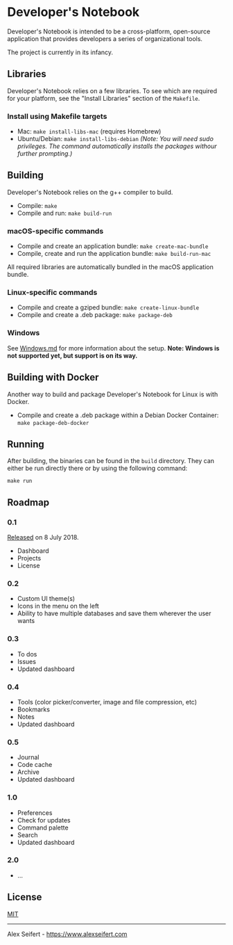 # Developer's Notebook

Developer's Notebook is intended to be a cross-platform, open-source application that provides developers a series of organizational tools.

The project is currently in its infancy.


## Libraries

Developer's Notebook relies on a few libraries. To see which are required for your platform, see the "Install Libraries" section of the `Makefile`.

### Install using Makefile targets

- Mac: `make install-libs-mac` (requires Homebrew)
- Ubuntu/Debian: `make install-libs-debian` *(Note: You will need sudo privileges. The command automatically installs the packages withour further prompting.)*


## Building

Developer's Notebook relies on the g++ compiler to build.

- Compile: `make`
- Compile and run: `make build-run`

### macOS-specific commands

- Compile and create an application bundle: `make create-mac-bundle`
- Compile, create and run the application bundle: `make build-run-mac`

All required libraries are automatically bundled in the macOS application bundle.

### Linux-specific commands

- Compile and create a gziped bundle: `make create-linux-bundle`
- Compile and create a .deb package: `make package-deb`

### Windows

See [Windows.md](https://github.com/eiskalteschatten/developersnotebook/blob/master/Windows.md) for more information about the setup. **Note: Windows is not supported yet, but support is on its way.**


## Building with Docker

Another way to build and package Developer's Notebook for Linux is with Docker.

- Compile and create a .deb package within a Debian Docker Container: `make package-deb-docker`


## Running

After building, the binaries can be found in the `build` directory. They can either be run directly there or by using the following command:

    make run


## Roadmap

### 0.1

[Released](https://github.com/eiskalteschatten/developersnotebook/releases) on 8 July 2018.

- Dashboard
- Projects
- License


### 0.2

- Custom UI theme(s)
- Icons in the menu on the left
- Ability to have multiple databases and save them wherever the user wants


### 0.3

- To dos
- Issues
- Updated dashboard


### 0.4

- Tools (color picker/converter, image and file compression, etc)
- Bookmarks
- Notes
- Updated dashboard


### 0.5

- Journal
- Code cache
- Archive
- Updated dashboard


### 1.0

- Preferences
- Check for updates
- Command palette
- Search
- Updated dashboard


### 2.0

- ...

## License

[MIT](https://github.com/eiskalteschatten/developersnotebook/blob/master/LICENSE)

---

Alex Seifert - https://www.alexseifert.com
